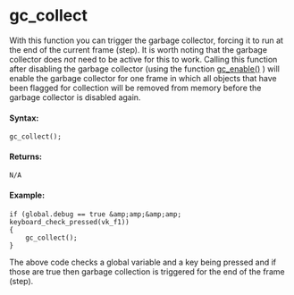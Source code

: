 # gc_collect

With this function you can trigger the garbage collector, forcing it to
run at the end of the current frame (step). It is worth noting that the
garbage collector does *not* need to be active for this to work. Calling
this function after disabling the garbage collector (using the function
[gc_enable()](gc_enable) ) will enable the garbage collector for one
frame in which all objects that have been flagged for collection will be
removed from memory before the garbage collector is disabled again.

#### Syntax:

``` gml
gc_collect();
```

#### Returns:

``` gml
N/A
```

#### Example:

``` gml
if (global.debug == true &amp;amp;&amp;amp; keyboard_check_pressed(vk_f1))
{
    gc_collect();
}
```

The above code checks a global variable and a key being pressed and if
those are true then garbage collection is triggered for the end of the
frame (step).
